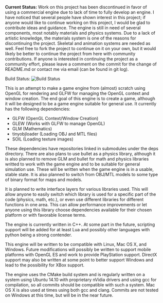 __Current Status:__ Work on this project has been discontinued in favor of using a commercial engine due to lack of time to fully develop an engine. I have noticed that several people have shown interest in this project; if anyone would like to continue working on this project, I would be glad to contribute ideas and guidance. The engine is still in need of several components, most notably materials and physics systems. Due to a lack of artistic knowledge, the materials system is one of the reasons for discontinuing the project. Skeletal and animation systems are needed as well. Feel free to fork the project to continue on it on your own, but it would likely be better to continue the project from here with community contributions. If anyone is interested in continuing the project as a community effort, please leave a comment on the commit for the change of README.md or contact me via email (can be found in git log).

Build Status: ![Build Status](https://api.travis-ci.org/danielunderwood/glfw-game-engine.svg "Build Status")

This is an attempt to make a game engine from (almost) scratch using OpenGL for rendering and GLFW for managing the OpenGL context and window creation. The end goal of this engine is to create a game, although it will be designed to be a game engine suitable for general use. It currently has the following dependencies:

+ GLFW (OpenGL Context/Window Creation)
+ GLEW (Works with GLFW to manage OpenGL)
+ GLM (Mathematics)
+ tinyobjloader (Loading OBJ and MTL files)
+ SOIL (Loading texture images)


These dependencies have repositories linked in submodules under the deps directory. There are also plans to use bullet as a physics library, although it is also planned to remove GLM and bullet for math and physics libraries writted to work with the game engine and to be suitable for general simulation use. These will be written when the game engine is in a usable, stable state. It is also planned to switch from OBJ/MTL models to some type of binary format for maps and models.


It is planned to write interface layers for various libraries used. This will allow anyone to easily switch which library is used for a specific part of the code (physics, math, etc.), or even use different libraries for different functions in one area. This can allow performance improvements or let anyone using this library choose dependencies available for their chosen platform or with favorable license terms.


The engine is currently written in C++. At some part in the future, scripting support will be added for at least Lua and possibly other languages with python being a strong contender.


This engine will be written to be compatible with Linux, Mac OS X, and Windows. Future modifications will possibly be written to support mobile platforms with OpenGL ES and work to provide PlayStation support. DirectX support may also be written at some point to better support Windows and lead to the possibility for XBox support.


The engine uses the CMake build system and is regularly written on a system using Ubuntu 14.10 with proprietary nVidia drivers and using gcc for compilation, so all commits should be compatible with such a system. Mac OS X is also used at times using both gcc and clang. Commits are not tested on Windows at this time, but will be in the near future.

